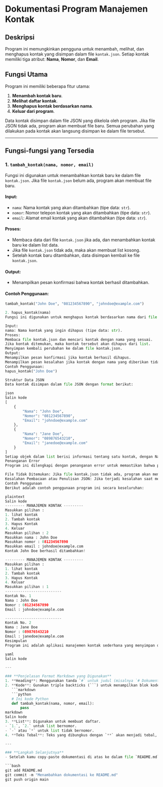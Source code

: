 # Dokumentasi Program Manajemen Kontak

## Deskripsi
Program ini memungkinkan pengguna untuk menambah, melihat, dan menghapus kontak yang disimpan dalam file `kontak.json`. Setiap kontak memiliki tiga atribut: **Nama**, **Nomor**, dan **Email**.

## Fungsi Utama
Program ini memiliki beberapa fitur utama:
1. **Menambah kontak baru**.
2. **Melihat daftar kontak**.
3. **Menghapus kontak berdasarkan nama**.
4. **Keluar dari program**.

Data kontak disimpan dalam file JSON yang dikelola oleh program. Jika file JSON tidak ada, program akan membuat file baru. Semua perubahan yang dilakukan pada kontak akan langsung disimpan ke dalam file tersebut.

---

## Fungsi-fungsi yang Tersedia

### 1. `tambah_kontak(nama, nomor, email)`
Fungsi ini digunakan untuk menambahkan kontak baru ke dalam file `kontak.json`. Jika file `kontak.json` belum ada, program akan membuat file baru.

#### Input:
- `nama`: Nama kontak yang akan ditambahkan (tipe data: `str`).
- `nomor`: Nomor telepon kontak yang akan ditambahkan (tipe data: `str`).
- `email`: Alamat email kontak yang akan ditambahkan (tipe data: `str`).

#### Proses:
- Membaca data dari file `kontak.json` jika ada, dan menambahkan kontak baru ke dalam list data.
- Jika file `kontak.json` tidak ada, maka akan membuat list kosong.
- Setelah kontak baru ditambahkan, data disimpan kembali ke file `kontak.json`.

#### Output:
- Menampilkan pesan konfirmasi bahwa kontak berhasil ditambahkan.

#### Contoh Penggunaan:
```python
tambah_kontak("John Doe", "081234567890", "johndoe@example.com")

2. hapus_kontak(nama)
Fungsi ini digunakan untuk menghapus kontak berdasarkan nama dari file kontak.json.

Input:
nama: Nama kontak yang ingin dihapus (tipe data: str).
Proses:
Membaca file kontak.json dan mencari kontak dengan nama yang sesuai.
Jika kontak ditemukan, maka kontak tersebut akan dihapus dari list.
Menyimpan kembali perubahan ke dalam file kontak.json.
Output:
Menampilkan pesan konfirmasi jika kontak berhasil dihapus.
Menampilkan pesan kesalahan jika kontak dengan nama yang diberikan tidak ditemukan.
Contoh Penggunaan:
hapus_kontak("John Doe")

Struktur Data JSON
Data kontak disimpan dalam file JSON dengan format berikut:

json
Salin kode
[
    {
        "Nama": "John Doe",
        "Nomor": "081234567890",
        "Email": "johndoe@example.com"
    },
    {
        "Nama": "Jane Doe",
        "Nomor": "089876543210",
        "Email": "janedoe@example.com"
    }
]
Setiap objek dalam list berisi informasi tentang satu kontak, dengan Nama, Nomor, dan Email sebagai atribut.
Penanganan Error
Program ini dilengkapi dengan penanganan error untuk memastikan bahwa program tidak crash jika terjadi masalah dengan file JSON:

File Tidak Ditemukan: Jika file kontak.json tidak ada, program akan membuat file baru dan melanjutkan eksekusi.
Kesalahan Pembacaan atau Penulisan JSON: Jika terjadi kesalahan saat membaca atau menulis file JSON (misalnya jika file rusak), program akan menampilkan pesan kesalahan yang sesuai.
Contoh Penggunaan
Berikut adalah contoh penggunaan program ini secara keseluruhan:

plaintext
Salin kode
--------- MANAJEMEN KONTAK ---------
Masukkan pilihan : 
1. lihat kontak
2. Tambah kontak 
3. Hapus Kontak
4. Keluar
Masukkan pilihan : 2
Masukkan nama : John Doe
Masukkan nomor : 081234567890
Masukkan email : johndoe@example.com
Kontak John Doe berhasil ditambahkan!

--------- MANAJEMEN KONTAK ---------
Masukkan pilihan : 
1. lihat kontak
2. Tambah kontak 
3. Hapus Kontak
4. Keluar
Masukkan pilihan : 1
--------------------------
Kontak No. 1
Nama : John Doe
Nomor : 081234567890
Email : johndoe@example.com

--------------------------
Kontak No. 2
Nama : Jane Doe
Nomor : 089876543210
Email : janedoe@example.com
Kesimpulan
Program ini adalah aplikasi manajemen kontak sederhana yang menyimpan data dalam format JSON. Program ini memungkinkan pengguna untuk menambah, melihat, dan menghapus kontak. Dilengkapi dengan validasi input dan penanganan error untuk meningkatkan pengalaman pengguna.

yaml
Salin kode

---

### **Penjelasan Format Markdown yang Digunakan**
1. **Heading**: Menggunakan tanda `#` untuk judul (misalnya `# Dokumentasi Program Manajemen Kontak`).
2. **Kode**: Gunakan triple backticks (```) untuk menampilkan blok kode. Misalnya:
   ```markdown
   ```python
   # Ini kode Python
   def tambah_kontak(nama, nomor, email):
       pass
markdown
Salin kode
3. **List**: Digunakan untuk membuat daftar.
- `1.`, `2.` untuk list bernomor.
- `-` atau `*` untuk list tidak bernomor.
4. **Teks Tebal**: Teks yang dibungkus dengan `**` akan menjadi tebal, seperti `**Nama**`.

---

### **Langkah Selanjutnya**
- Setelah kamu copy-paste dokumentasi di atas ke dalam file `README.md`, jangan lupa untuk **commit** dan **push** perubahan ke GitHub menggunakan perintah Git berikut:

```bash
git add README.md
git commit -m "Menambahkan dokumentasi ke README.md"
git push origin main
